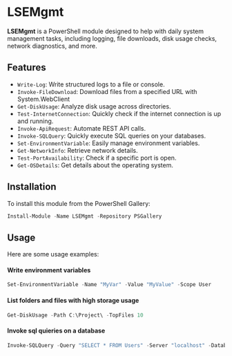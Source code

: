 # LSEMgmt

**LSEMgmt** is a PowerShell module designed to help with daily system management tasks, including logging, file downloads, disk usage checks, network diagnostics, and more.

## Features
- `Write-Log`: Write structured logs to a file or console.
- `Invoke-FileDownload`: Download files from a specified URL with System.WebClient
- `Get-DiskUsage`: Analyze disk usage across directories.
- `Test-InternetConnection`: Quickly check if the internet connection is up and running.
- `Invoke-ApiRequest`: Automate REST API calls.
- `Invoke-SQLQuery`: Quickly execute SQL queries on your databases.
- `Set-EnvironmentVariable`: Easily manage environment variables.
- `Get-NetworkInfo`: Retrieve network details.
- `Test-PortAvailability`: Check if a specific port is open.
- `Get-OSDetails`: Get details about the operating system.

## Installation

To install this module from the PowerShell Gallery:

```PowerShell
Install-Module -Name LSEMgmt -Repository PSGallery
```

## Usage
Here are some usage examples:

#### Write environment variables
```PowerShell
Set-EnvironmentVariable -Name "MyVar" -Value "MyValue" -Scope User
```

#### List folders and files with high storage usage
```PowerShell
Get-DiskUsage -Path C:\Project\ -TopFiles 10
```

#### Invoke sql quieries on a database
```PowerShell
Invoke-SQLQuery -Query "SELECT * FROM Users" -Server "localhost" -Database "DB"
```
